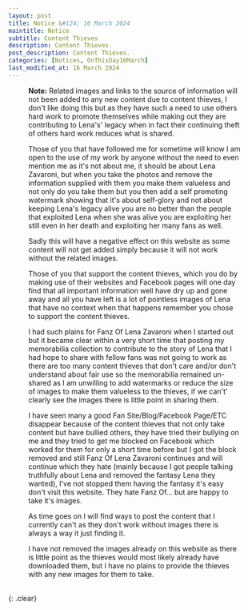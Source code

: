 ```yaml
---
layout: post
title: Notice &#124; 16 March 2024
maintitle: Notice
subtitle: Content Thieves
description: Content Thieves.
post_description: Content Thieves.
categories: [Notices, OnThisDay16March]
last_modified_at: 16 March 2024
---
```


<figure class="fig3">
<p><strong>Note:</strong> Related images and links to the source of information will not been added to any new content due to content thieves, I don't like doing this but as they have such a need to use others hard work to promote themselves while making out they are contributing to Lena's' legacy when in fact their continuing theft of others hard work reduces what is shared.</p>
<p>Those of you that have followed me for sometime will know I am open to the use of my work by anyone without the need to even mention me as it's not about me, it should be about Lena Zavaroni, but when you take the photos and remove the information supplied with them you make them valueless and not only do you take them but you then add a self promoting watermark showing that it's about self-glory and not about keeping Lena's legacy alive you are no better than the people that exploited Lena when she was alive you are exploiting her still even in her death and exploiting her many fans as well.</p>
<p>Sadly this will have a negative effect on this website as some content will not get added simply because it will not work without the related images.</p>
<p>Those of you that support the content thieves, which you do by making use of their websites and Facebook pages will one day find that all important information well have dry up and gone away and all you have left is a lot of pointless images of Lena that have no context when that happens remember you chose to support the content thieves.</p>
<p>I had such plains for Fanz Of Lena Zavaroni when I started out but it became clear within a very short time that posting my memorabilia collection to contribute to the story of Lena that I had hope to share with fellow fans was not going to work as there are too many content thieves that don't care and/or don't understand about fair use so the memorabilia remained un-shared as I am unwilling to add watermarks or reduce the size of images to make them valueless to the thieves, if we can't' clearly see the images there is little point in sharing them.</p>
<p>I have seen many a good Fan Site/Blog/Facebook Page/ETC disappear because of the content thieves that not only take content but have bullied others, they have tried their bullying on me and they tried to get me blocked on Facebook which worked for them for only a short time before but I got the block removed and still Fanz Of Lena Zavaroni continues and will continue which they hate (mainly because I got people talking truthfully about Lena and removed the fantasy Lena they wanted), I've not stopped them having the fantasy it's easy don't visit this website. They hate Fanz Of... but are happy to take it's images.</p>
<p>As time goes on I will find ways to post the content that I currently can't as they don't work without images there is always a way it just finding it.</p>
<p>I have not removed the images already on this website as there is little point as the thieves would most likely already have downloaded them, but I have no plains to provide the thieves with any new images for them to take.</p>
</figure>

<br />{: .clear}

